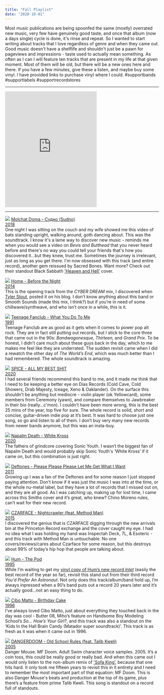 ```yaml
---
title: "Fall Playlist"
date: "2020-10-01"
---
```


<p>Most music publications are being spoonfed the same (mostly) overrated new music, very few have genuinely good taste, and once that album (now a days single) cycle is done, it's rinse and repeat. So I wanted to start writing about tracks that I love regardless of genre and when they came out. Good music doesn't have a shelflife and shouldn't just be a pawn for pageviews and impressions - taste used to actually mean something. As often as I can I will feature ten tracks that are present in my life at that given moment. Most of them will be old, but there will be a new ones here and there. If you have a few minutes, give these a listen, and maybe buy some vinyl. I have provided links to purchase vinyl where I could. #supportbands #supportlabels #supportrecordstores
</p>

<hr>

<div>
<iframe src="https://open.spotify.com/embed/playlist/7F0vW9ygOQbboLHVwzEcEX" width="300" height="380" frameborder="0" allowtransparency="true" allow="encrypted-media">
</iframe>
</div>

<hr>

<p>
<img src="/md.jpg" class="track-cover">
<a id="blog" href="https://www.sacredbonesrecords.com/collections/releases/products/sbr3037-molchat-doma-etazhi" target="_blank">Molchat Doma - Судно (Sudno)<br />2018</a>
<br />
One night I was sitting on the couch and my wife showed me this video of bats standing upright, walking around, goth dancing about. This was the soundtrack. I know it's a lame way to discover new music - reminds me when you would see a video on <em>Bevis and Butthead</em> that you never heard before and there's no way you could tell your friends that's how you discovered it...but they knew, trust me. Sometimes the journey is irrelevant, just as long as you get there. I'm now obsessed with this track (and entire record), another gem reissued by Sacred Bones. Want more? Check out their standout Black Sabbath <a href="https://open.spotify.com/track/5k5PmJ1APTCnbgbAlFab06?si=8f6wZ1S0SauijsAKnDJeOg">'Heaven and Hell’</a> cover.
</p>

<p>
<img src="/home.jpg" class="track-cover">
<a href="https://www.youtube.com/watch?v=yhCuCqJbOVE" target="_blank">Home - Before the Night<br />2014</a>
<br />
This is the opening track from the <em>CYBER DREAM</em> mix, I discovered when <a href="http://www.tstout.com/">Tyler Stout</a>, posted it on his blog.  I don’t know anything about this band or Smooth Sounds (made this mix, I think?) but if you’re in need of some chillwave/synthwave, and who isn’t once in a while, this is it.
</p>

<p>     
<img src="/teenage-fanclub.jpg" class="track-cover">
<a href="https://www.amazon.com/Bandwagonesque-TEENAGE-FANCLUB/dp/B07CLRSJN1/ref=sr_1_1?crid=1O11RHJN6K7R8&dchild=1&keywords=teenage+fanclub+bandwagonesque+vinyl&qid=1598065890&sprefix=teenage+fanclub+%2Caps%2C152&sr=8-1" target="_blank">Teenage Fanclub - What You Do To Me<br />1991</a>
<br />
Teenage Fanclub are as good as it gets when it comes to power pop alt rock. They are in fact still putting out records, but I stick to the core three that came out in the 90s: <em>Bandwagonesque, Thirteen,</em> and <em>Grand Prix</em>. To be honest, I didn’t care much about these guys back in the day, which to me makes me feel like they are underrated. The sudden revisit came when I did a rewatch the other day of <em>The World’s End</em>, which was much better than I had remembered. The whole soundtrack is amazing. 
</p>

<p>      
<img src="/spice.jpg" class="track-cover">
<a href="https://www.daisrecords.com/collections/frontpage/products/spice-st" target="_blank">SPICE - ALL MY BEST SHIT<br />2020</a>
<br />
I had several friends recommend this band to me, and it made me think that I need to be keeping a better eye on Dias Records (Cold Cave, Cold Showers, Drab Majesty, Iceage, Xeno & Oaklander). On the surface this shouldn’t be anything but mediocre - violin player (ok Yellowcard), some members from Ceremony (yawn), and compare themselves to Jawbreaker in their bio (really...c'mon). I couldn't have been more wrong, this is the best 25 mins of the year, top five for sure. The whole record is solid, short and concise, guitar-driven indie pop at it’s best. It was hard to choose just one song, so go and listen to all of them. I don’t buy very many new records from newer bands anymore, but this was an insta-buy.
</p>

<p>
<img src="/napalm-death.jpg" class="track-cover">
<a href="https://www.discogs.com/Napalm-Death-Logic-Ravaged-By-Brute-Force/master/1680200" target="_blank">Napalm Death - White Kross<br />2020</a>
<br />
The fathers of grindcore covering Sonic Youth. I wasn’t the biggest fan of Napalm Death and would probably skip Sonic Youth's ‘White Kross’ if it came on, but this combination is just right.
</p>

<p>
<img src="/deftones-covers.jpg" class="track-cover">
<a href="https://www.amazon.com/Covers-DEFTONES/dp/B004R2HGIG/ref=asc_df_B004R2HGIG/?tag=hyprod-20&linkCode=df0&hvadid=312664563261&hvpos=&hvnetw=g&hvrand=10129423498924138814&hvpone=&hvptwo=&hvqmt=&hvdev=c&hvdvcmdl=&hvlocint=&hvlocphy=9004331&hvtargid=pla-522134543482&psc=1" target="_blank">Deftones - Please Please Please Let Me Get What I Want<br />2011</a>
<br />
Growing up I was a fan of the Deftones and for some reason I just stopped paying attention. Don’t know if it was just the music I was into at the time, or the whole nu-metal label, but they have a lot of records that I missed out on, and they are all good. As I was catching up, making up for lost time, I came across this Smiths cover and it’s great, who knew? Chino Moreno rules, can’t wait for their new record.
</p>

<p>       
<img src="/czarface.png" class="track-cover">
<a href="https://getondown.com/products/every-hero-needs-a-villain-2-lp?_pos=14&_sid=3e57a8641&_ss=r" target="_blank">CZARFACE - Nightcrawler (feat. Method Man)<br />2015</a>
<br />
I discovered the genius that is CZARFACE digging through the new arrivals bin at the Princeton Record exchange and the cover caught my eye. I had no idea what I was holding my hand was Inspectah Deck, 7L, & Esoteric - and this track with Method Man is untouchable. No one covers/reviews/cares about Czarface for some reason, but this destroys about 99% of today’s hip hop that people are talking about.
</p>

<p>
<img src="/hum-thepod.jpg" class="track-cover">
<a href="https://www.srcvinyl.com/hum-you-d-prefer-an-astronaut-sea-glass-lp.html" target="_blank"> Hum - The Pod<br />1995</a>
<br />
While I’m waiting to get my <a href="https://www.polyvinylrecords.com/product/inlet">vinyl copy of Hum’s new record <em>Inlet</em></a> (easily the best record of the year so far), revisit this stand out from their third record <em>You’d Prefer An Astronaut</em>. Not only does this track/album/band hold up, I’m always inpressed when a 90’s band puts out a record 20 years later and it’s actually good...not an easy thing to do.
</p>

<p>
<img src="/cibo-matto.jpg" class="track-cover">
<a href="https://www.discogs.com/Cibo-Matto-Viva-La-Woman/master/57965" target="_blank">Cibo Matto - Birthday Cake<br />1996</a>
<br />
I’ve always loved Cibo Matto, just about everything they touched back in the day was cool - Butter 08, Miho’s feature on Handsome Boy Modeling School’s <em>So… How’s Your Girl?</em>, and this track was also a standout on the ‘Kids In the Hall Brain Candy (Matador super soundtrack)’. This track is as fresh as it was when it came out in 1996.
</p>

<p>
<img src="/danger-doom.jpg" class="track-cover">
<a href="https://www.roughtrade.com/us/dangerdoom/the-mouse-and-the-mask" target="_blank">DANGERDOOM - Old School Rules (feat. Talib Kweli)<br />2005</a>
<br />
Danger Mouse. MF Doom. Adult Swim character voice samples. 2005. It’s a coin toss, this could be really good or really bad.  And when this came out I would only listen to the non-album remix of <a href="https://open.spotify.com/track/2SKXt7F3D4B1l2e2UVBmLD?si=X0Bxo07hTw-qYGbD2eIqVg">'Sofa King’</a>, because that one hits hard. It only took me fifteen years to revisit this in it entirety and I need to remember the most important part of that equation: MF Doom. This is also Danger Mouse's beats and production at the top of its game, plus there’s a feature from prime Talib Kweli. This song is standout on a record full of standouts.
</p>
